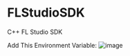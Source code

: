 # FLStudioSDK

C++ FL Studio SDK

Add This Environment Variable:
![image](https://github.com/Martymoose98/FLStudioSDK/assets/20148294/18e3d511-5ec2-44e4-8114-21a9d4650841)

